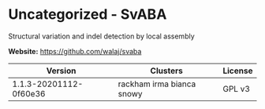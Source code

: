 # Uncategorized - SvABA

Structural variation and indel detection by local assembly



**Website:** <https://github.com/walaj/svaba>

| Version | Clusters | License |
| ------- | -------- | ------- |
| 1.1.3-20201112-0f60e36 | rackham irma bianca snowy | GPL v3 |
